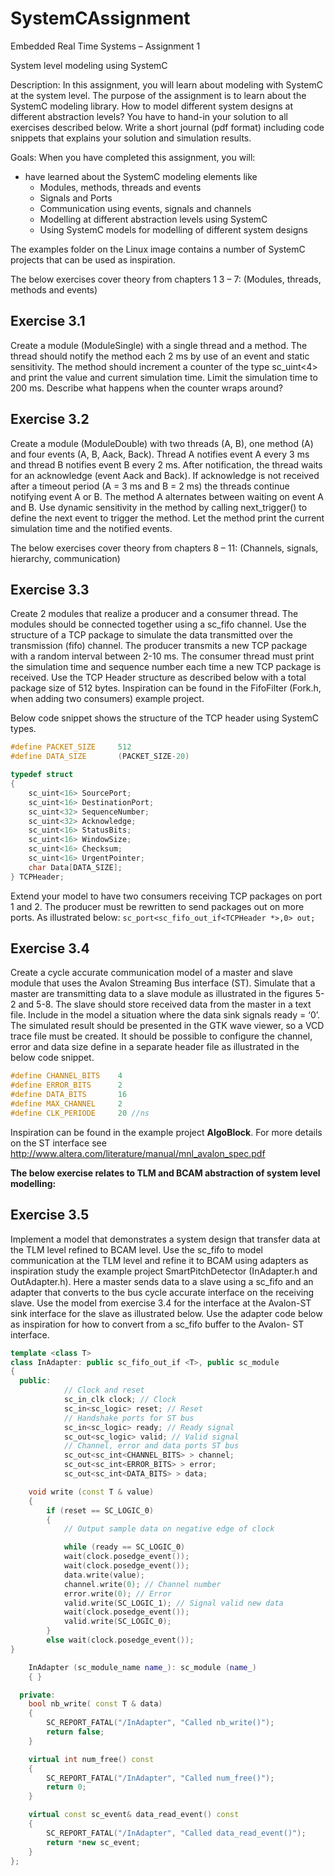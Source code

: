 # SystemCAssignment
Embedded Real Time Systems – Assignment 1 

System level modeling using SystemC

Description:
In this assignment, you will learn about modeling with SystemC at the system level. The purpose
of the assignment is to learn about the SystemC modeling library. How to model different system
designs at different abstraction levels?
You have to hand-in your solution to all exercises described below. Write a short journal (pdf
format) including code snippets that explains your solution and simulation results.

Goals:
When you have completed this assignment, you will:
* have learned about the SystemC modeling elements like
    - Modules, methods, threads and events
    - Signals and Ports
    - Communication using events, signals and channels
    - Modelling at different abstraction levels using SystemC
    - Using SystemC models for modelling of different system designs

The examples folder on the Linux image contains a number of SystemC projects that can be used
as inspiration.

The below exercises cover theory from chapters 1 3 – 7:
(Modules, threads, methods and events)

## Exercise 3.1 
Create a module (ModuleSingle) with a single thread and a method. The thread should notify
the method each 2 ms by use of an event and static sensitivity. The method should increment a
counter of the type sc_uint<4> and print the value and current simulation time. Limit the
simulation time to 200 ms. Describe what happens when the counter wraps around?

## Exercise 3.2 
Create a module (ModuleDouble) with two threads (A, B), one method (A) and four events (A,
B, Aack, Back). Thread A notifies event A every 3 ms and thread B notifies event B every 2 ms.
After notification, the thread waits for an acknowledge (event Aack and Back). If acknowledge is
not received after a timeout period (A = 3 ms and B = 2 ms) the threads continue notifying event A
or B. The method A alternates between waiting on event A and B. Use dynamic sensitivity in the
method by calling next_trigger() to define the next event to trigger the method. Let the method
print the current simulation time and the notified events.

The below exercises cover theory from chapters 8 – 11:
(Channels, signals, hierarchy, communication)

## Exercise 3.3
Create 2 modules that realize a producer and a consumer thread. The modules should be
connected together using a sc_fifo channel. Use the structure of a TCP package to simulate the
data transmitted over the transmission (fifo) channel. The producer transmits a new TCP package
with a random interval between 2-10 ms. The consumer thread must print the simulation time and
sequence number each time a new TCP package is received. Use the TCP Header structure as
described below with a total package size of 512 bytes. Inspiration can be found in the FifoFilter
(Fork.h, when adding two consumers) example project.

Below code snippet shows the structure of the TCP header using SystemC types.

```c++
#define PACKET_SIZE     512
#define DATA_SIZE       (PACKET_SIZE-20)

typedef struct
{
    sc_uint<16> SourcePort;
    sc_uint<16> DestinationPort;
    sc_uint<32> SequenceNumber;
    sc_uint<32> Acknowledge;
    sc_uint<16> StatusBits;
    sc_uint<16> WindowSize;
    sc_uint<16> Checksum;
    sc_uint<16> UrgentPointer;
    char Data[DATA_SIZE];
} TCPHeader;
```

Extend your model to have two consumers receiving TCP packages on port 1 and 2. The producer
must be rewritten to send packages out on more ports. As illustrated below:
`sc_port<sc_fifo_out_if<TCPHeader *>,0> out;`

## Exercise 3.4 
Create a cycle accurate communication model of a master and slave module that uses the
Avalon Streaming Bus interface (ST). Simulate that a master are transmitting data to a slave
module as illustrated in the figures 5-2 and 5-8. The slave should store received data from the master
in a text file. Include in the model a situation where the data sink signals ready = ‘0’. The simulated result
should be presented in the GTK wave viewer, so a VCD trace file must be created. It should be
possible to configure the channel, error and data size define in a separate header file as illustrated
in the below code snippet.

```c++
#define CHANNEL_BITS    4
#define ERROR_BITS      2
#define DATA_BITS       16
#define MAX_CHANNEL     2
#define CLK_PERIODE     20 //ns
```

Inspiration can be found in the example project **AlgoBlock**. For more details on the ST interface
see http://www.altera.com/literature/manual/mnl_avalon_spec.pdf

**The below exercise relates to TLM and BCAM abstraction of system level modelling:**

## Exercise 3.5 
Implement a model that demonstrates a system design that transfer data at the TLM level
refined to BCAM level. Use the sc_fifo to model communication at the TLM level and refine it to
BCAM using adapters as inspiration study the example project SmartPitchDetector (InAdapter.h
and OutAdapter.h). Here a master sends data to a slave using a sc_fifo and an adapter that
converts to the bus cycle accurate interface on the receiving slave. Use the model from exercise
3.4 for the interface at the Avalon-ST sink interface for the slave as illustrated below.
Use the adapter code below as inspiration for how to convert from a sc_fifo buffer to the Avalon-
ST interface.

```c++
template <class T>
class InAdapter: public sc_fifo_out_if <T>, public sc_module
{
  public:
            // Clock and reset
            sc_in_clk clock; // Clock
            sc_in<sc_logic> reset; // Reset
            // Handshake ports for ST bus
            sc_in<sc_logic> ready; // Ready signal
            sc_out<sc_logic> valid; // Valid signal
            // Channel, error and data ports ST bus
            sc_out<sc_int<CHANNEL_BITS> > channel;
            sc_out<sc_int<ERROR_BITS> > error;
            sc_out<sc_int<DATA_BITS> > data;

    void write (const T & value)
    {
        if (reset == SC_LOGIC_0)
        {
            // Output sample data on negative edge of clock

            while (ready == SC_LOGIC_0)
            wait(clock.posedge_event());
            wait(clock.posedge_event());
            data.write(value);
            channel.write(0); // Channel number
            error.write(0); // Error
            valid.write(SC_LOGIC_1); // Signal valid new data
            wait(clock.posedge_event());
            valid.write(SC_LOGIC_0);
        }
        else wait(clock.posedge_event());
}

    InAdapter (sc_module_name name_): sc_module (name_)
    { }

  private:
    bool nb_write( const T & data)
    {
        SC_REPORT_FATAL("/InAdapter", "Called nb_write()");
        return false;
    }

    virtual int num_free() const
    {
        SC_REPORT_FATAL("/InAdapter", "Called num_free()");
        return 0;
    }

    virtual const sc_event& data_read_event() const
    {
        SC_REPORT_FATAL("/InAdapter", "Called data_read_event()");
        return *new sc_event;
    }
};
```